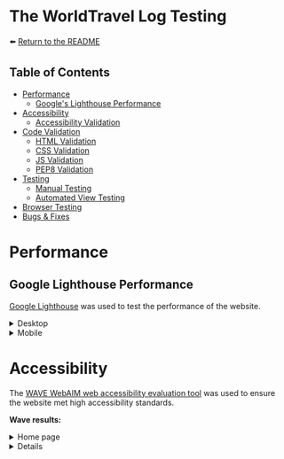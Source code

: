 # The WorldTravel Log Testing

:arrow_left: [Return to the README](README.md)

## Table of Contents

- [Performance](#performance)
  - [Google's Lighthouse Performance](#googles-lighthouse-performance)
- [Accessibility](#accessibility)
  - [Accessibility Validation](#accessibility-validation)
- [Code Validation](#code-validation)
  - [HTML Validation](#html-validation)
  - [CSS Validation](#css-validation)
  - [JS Validation](#js-validation)
  - [PEP8 Validation](#pep8-validation)
- [Testing](#testing)
  - [Manual Testing](#manual-testing-bdd)
  - [Automated View Testing](#automated-view-testing)
- [Browser Testing](#browser-testing)
- [Bugs & Fixes](#bugs-and-fixes)

# Performance

## Google Lighthouse Performance

[Google Lighthouse](https://developer.chrome.com/docs/lighthouse/overview/) was used to test the performance of the website.

<details>
<summary>Desktop</summary>

- Home page

  <img src="static/media/docs/lighthouse_test_mainpage.png" width="60%">

- Entry Detail page

  <img src="static/media/docs/lighthouse_test_entrydetail.png" width="60%">

</details>

<details>
<summary>Mobile</summary>

- Home page

  <img src="static/media/docs/#.png" width="60%">

- Entry Detail page

  <img src="static/media/docs/#.png" width="60%">

</details>

# Accessibility

The [WAVE WebAIM web accessibility evaluation tool](https://wave.webaim.org/) was used to ensure the website met high accessibility standards.

**Wave results:**

<details>
<summary>Home page</summary>
<img src="static/media/docs/accessibility_test_wave.png" width="30%"><br><br>
</details>
<details>

# Code Validation

## HTML Validation

The [W3C Markup Validation Service](https://validator.w3.org/) was used to validate the HTML of the website.

**HTML results:**

The following pages where tested and no errors were detected on any of the pages.

<details>
<summary>Home page</summary>
<img src="static/media/docs/html_test_home.png" width="60%">
</details>
<details>
<summary>Log Entry Detail page</summary>
<img src="static/media/docs/html_test_entrydetail.png" width="60%">
</details>
<details>
<summary>Login page</summary>
<img src="static/media/docs/html_test_login.png" width="60%">
</details>
<details>
<summary>Sign Up page</summary>
<img src="static/media/docs/html_test_signup.png" width="60%">
</details>
<details>
<summary>Logout page</summary>
<img src="static/media/docs/html_test_logout.png" width="60%">
</details>
<details>
<details>
<summary>Add Logentry page</summary>
<img src="static/media/docs/html_test_addlogentry.png" width="60%">
</details>
<summary>Update Logentry page</summary>
<img src="static/media/docs/html_test_updatelogentry.png" width="60%">
</details>
<details>
<summary>Delete Logentry page</summary>
<img src="static/media/docs/html_test_deleteentry.png" width="60%">
</details>
<details>
<summary>User Entries page</summary>
<img src="static/media/docs/html_test_userentries.png" width="60%">
</details>
<details>
<summary>Countries page</summary>
<img src="static/media/docs/html_test_countries.png" width="60%">
</details>

## CSS Validation

The [W3C Jigsaw CSS Validation Service](https://jigsaw.w3.org/css-validator/) was used to validate the CSS of the website.

The testing of the `style.css` file resulted in the following outcome:

<img src="static/media/docs/css_test_cssfile.png" width="50%">

## JS Validation

[JSHint](https://jshint.com/) was used to validate the JavaScript/Jquery of the website.

## Python Code Validation

The python code was tested using the [CI Python Linter](https://pep8ci.herokuapp.com/).

**Python testing results Travellog App:**

<details>
<summary>models.py</summary>
<img src="static/media/docs/py_test_models.png" width="60%">
</details>
<details>
<summary>views.py</summary>
<img src="static/media/docs/py_test_views_travellog.png" width="60%">
</details>
<details>
<summary>forms.py</summary>
<img src="static/media/docs/py_test_form.png" width="60%">
</details>
<details>
<summary>urls.py</summary>
<img src="static/media/docs/py_test_urls_travellog.png" width="60%">
</details>
<details>
<summary>apps.py</summary>
<img src="static/media/docs/py_test_app.png" width="60%">
</details>
<details>
<summary>admin.py</summary>
<img src="static/media/docs/py_test_admin.png" width="60%">
</details>

**Python testing results of Worldtravels Files:**

<details>
<summary>views.py</summary>
<img src="static/media/docs/py_test_views_worldtravel.png" width="60%">
</details>
<details>
<summary>asgi.py</summary>
<img src="static/media/docs/py_test_asgi.png" width="60%">
</details>
<details>
<summary>wsgi.py</summary>
<img src="static/media/docs/py_test_wsgi.png" width="60%">
</details>
<details>
<summary>urls.py</summary>
<img src="static/media/docs/py_test_urls_worldtravel.png" width="60%">
</details>

# Testing

## Manual Testing

BDD, or Behaviour Driven Development, is the process used to test user stories in a non-technical way, allowing anyone to test the features of an app.

## Automated View Testing

https://github.com/useriasminna/italianissimo-booking-website/blob/main/booking/tests.py
https://www.valentinog.com/blog/testing-modelform/
https://developer.mozilla.org/en-US/docs/Learn/Server-side/Django/Testing
https://github.com/cloudinary/pycloudinary/blob/master/django_tests/test_cloudinaryField.py
https://stackoverflow.com/questions/26298821/django-testing-model-with-imagefield#26307916
https://cferreirasuazo.medium.com/lets-unit-test-django-forms-280704168d1b

**Travel Log Testing**

# Browser Testing

- Chrome
- Edge
- Safari
- Waterfox

# Bugs and Fixes

:arrow_left: [Return to the README](README.md)
